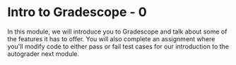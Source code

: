 # Intro to Gradescope - 0

<link rel="stylesheet" href="https://instructure-uploads.s3.us-east-1.amazonaws.com/account_12150000000000001/attachments/6025727/mobile%20app.css"><p>In this module, we will introduce you to Gradescope and talk about some of the features it has to offer. You will also complete an assignment where you'll modify code to either pass or fail test cases for our introduction to the autograder next module.</p>